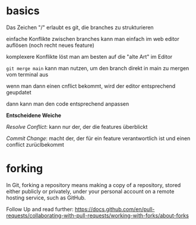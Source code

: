 # basics

Das Zeichen "/" erlaubt es git, die branches zu strukturieren

einfache Konflikte zwischen branches kann man einfach im web editor auflösen (noch recht neues feature)

komplexere Konflikte löst man am besten auf die "alte Art" im Editor

`git merge main` kann man nutzen, um den branch direkt in main zu mergen vom terminal aus

wenn man dann einen cnflict bekommt, wird der editor entsprechend geupdatet

dann kann man den code entsprechend anpassen

**Entscheidene Weiche**

_Resolve Conflict_: kann nur der, der die features überblickt

_Commit Change_: macht der, der für ein feature verantwortlich ist und einen conflict zurüclbekommt

# forking

In Git, forking a repository means making a copy of a repository, stored either publicly or privately, under your personal account on a remote hosting service, such as GitHub.

Follow Up and read further: https://docs.github.com/en/pull-requests/collaborating-with-pull-requests/working-with-forks/about-forks
